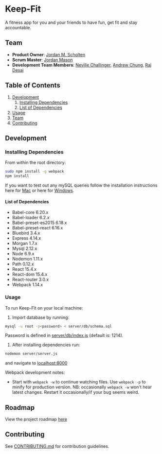 # Keep-Fit

A fitness app for you and your friends to have fun, get fit and stay accountable.

## Team

  - __Product Owner__: [Jordan M. Scholten](https://github.com/JackHermes)
  - __Scrum Master__: [Jordan Mason](https://github.com/JPMase)
  - __Development Team Members__: [Neville Challinger](https://github.com/Internev), [Andrew Chung](https://github.com/achung89), [Raj Desai](https://github.com/RADesai)

## Table of Contents

1. [Development](#development)
    1. [Installing Dependencies](#installing-dependencies)
    1. [List of Dependencies](#list-of-dependencies)
1. [Usage](#usage)
1. [Team](#team)
1. [Contributing](#contributing)

## Development

### Installing Dependencies

From within the root directory:

```sh
sudo npm install -g webpack
npm install
```

If you want to test out any mySQL queries follow the installation instructions here for [Mac](https://dev.mysql.com/doc/refman/5.6/en/osx-installation-pkg.html) or here for [Windows](http://dev.mysql.com/doc/refman/5.7/en/windows-installation.html).

#### List of Dependencies
- Babel-core 6.20.x
- Babel-loader 6.2.x
- Babel-preset-es2015 6.18.x
- Babel-preset-react 6.16.x
- Bluebird 3.4.x
- Express 4.14.x
- Morgan 1.7.x
- Mysql 2.12.x
- Node 6.9.x
- Nodemon 1.11.x
- Path 0.12.x
- React 15.4.x
- React-dom 15.4.x
- React-router 3.0.x
- Webpack 1.14.x

### Usage
To run Keep-Fit on your local machine:
1. Import database by running:
``` sh
mysql -u root -p<password> < server/db/schema.sql
```
Password is defined in [server/db/index.js](server/db/index.js) (default is: 1214).

1. After installing dependencies run:
``` sh
nodemon server/server.js
```
and navigate to [localhost:8000](https://127.0.0.1:8000)

Webpack development notes:
- Start with ``webpack -w`` to continue watching files. Use ``webpack -p`` to minify for production version. NB: occasionally ``webpack -w`` won't hear latest changes. Restart it occasionally/if your bug seems weird.

## Roadmap

View the project roadmap [here](https://github.com/Keep-Fit/Keep-Fit/issues)

## Contributing

See [CONTRIBUTING.md](CONTRIBUTING.md) for contribution guidelines.
